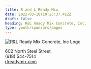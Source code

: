 ```yaml
---
title: R and L Ready Mix
date: 2022-03-18T10:23:37.412Z
draft: false
heading: R&L Ready Mix Concrete, Inc.
type: youth/sponsors/pages
---
```

![R&L Ready Mix Concrete, Inc Logo](https://res.cloudinary.com/robinson-soccer/image/upload/v1647439966/Youth/Sponsors/rl_ready_mix_concrete_tr41kl.png)

602 North Steel Street\
(618) 544-7514\
[rlreadymix.com](https://www.rlreadymix.com/)